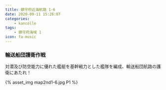 ```yaml
---
title: 鎮守府近海航路 1-6
date: 2020-09-11 15:26:07
categories:
    - kancolle
tags:
    - 鎮守府海域 1
icon: fa-music
---
```


### 輸送船団護衛作戦
対潜及び防空能力に優れた艦艇を基幹戦力とした艦隊を編成、輸送船団航路の護衛にあたれ！

<!-- <div style="width: 100%;padding-bottom: 59%;position: relative;">
    <div
        style="position: absolute;left: 0;top: 0;width: 100%;height: 100%;background-repeat: no-repeat;background-image: url('./06_image.png');background-position: 0px 0px;background-size: 200%;">
        <div
            style="position: relative;left: 0;top: 0;width: 100%;height: 100%;background-repeat: no-repeat;background-image: url('./06_image.png');background-position: 100% 0px;background-size:200%;z-index: 2;">
        </div>
    </div>
</div> -->

{% asset_img map2nd1-6.jpg P1 %}
